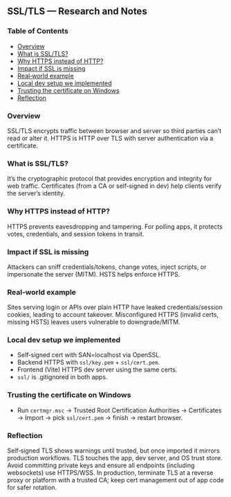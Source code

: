 ## SSL/TLS — Research and Notes

### Table of Contents
- [Overview](#overview)
- [What is SSL/TLS?](#what-is-ssltls)
- [Why HTTPS instead of HTTP?](#why-https-instead-of-http)
- [Impact if SSL is missing](#impact-if-ssl-is-missing)
- [Real‑world example](#real-world-example)
- [Local dev setup we implemented](#local-dev-setup-we-implemented)
- [Trusting the certificate on Windows](#trusting-the-certificate-on-windows)
- [Reflection](#reflection)

### Overview
SSL/TLS encrypts traffic between browser and server so third parties can’t read or alter it. HTTPS is HTTP over TLS with server authentication via a certificate.

### What is SSL/TLS?
It’s the cryptographic protocol that provides encryption and integrity for web traffic. Certificates (from a CA or self‑signed in dev) help clients verify the server’s identity.

### Why HTTPS instead of HTTP?
HTTPS prevents eavesdropping and tampering. For polling apps, it protects votes, credentials, and session tokens in transit.

### Impact if SSL is missing
Attackers can sniff credentials/tokens, change votes, inject scripts, or impersonate the server (MITM). HSTS helps enforce HTTPS.

### Real‑world example
Sites serving login or APIs over plain HTTP have leaked credentials/session cookies, leading to account takeover. Misconfigured HTTPS (invalid certs, missing HSTS) leaves users vulnerable to downgrade/MITM.

### Local dev setup we implemented
- Self‑signed cert with SAN=localhost via OpenSSL.
- Backend HTTPS with `ssl/key.pem` + `ssl/cert.pem`.
- Frontend (Vite) HTTPS dev server using the same certs.
- `ssl/` is .gitignored in both apps.

### Trusting the certificate on Windows
- Run `certmgr.msc` → Trusted Root Certification Authorities → Certificates → Import → pick `ssl/cert.pem` → finish → restart browser.

### Reflection
Self‑signed TLS shows warnings until trusted, but once imported it mirrors production workflows. TLS touches the app, dev server, and OS trust store. Avoid committing private keys and ensure all endpoints (including websockets) use HTTPS/WSS. In production, terminate TLS at a reverse proxy or platform with a trusted CA; keep cert management out of app code for safer rotation.

